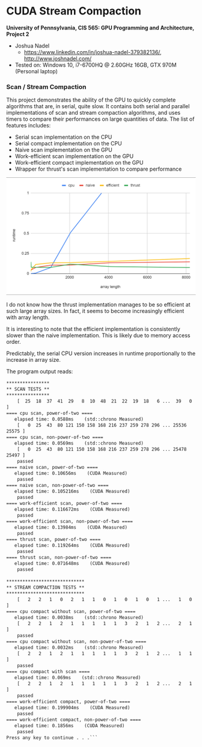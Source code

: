 CUDA Stream Compaction
======================

**University of Pennsylvania, CIS 565: GPU Programming and Architecture, Project 2**

* Joshua Nadel
  * https://www.linkedin.com/in/joshua-nadel-379382136/, http://www.joshnadel.com/
* Tested on: Windows 10, i7-6700HQ @ 2.60GHz 16GB, GTX 970M (Personal laptop)

### Scan / Stream Compaction

This project demonstrates the ability of the GPU to quickly complete algorithms that are, in serial, quite slow. It contains both serial and parallel implementations of scan and stream compaction algorithms, and uses timers to compare their performances on large quantities of data.
The list of features includes:
* Serial scan implementation on the CPU
* Serial compact implementation on the CPU
* Naive scan implementation on the GPU
* Work-efficient scan implementation on the GPU
* Work-efficient compact implementation on the GPU
* Wrapper for thrust's scan implementation to compare performance

![](img/timeOverLength.png)

I do not know how the thrust implementation manages to be so efficient at such large array sizes. In fact, it seems to become increasingly efficient with array length.

It is interesting to note that the efficient implementation is consistently slower than the naive implementation. This is likely due to memory access order.

Predictably, the serial CPU version increases in runtime proportionally to the increase in array size.

The program output reads:
```
****************
** SCAN TESTS **
****************
    [  25  18  37  41  29   8  10  48  21  22  19  18   6 ...  39   0 ]
==== cpu scan, power-of-two ====
   elapsed time: 0.0588ms    (std::chrono Measured)
    [   0  25  43  80 121 150 158 168 216 237 259 278 296 ... 25536 25575 ]
==== cpu scan, non-power-of-two ====
   elapsed time: 0.0569ms    (std::chrono Measured)
    [   0  25  43  80 121 150 158 168 216 237 259 278 296 ... 25478 25497 ]
    passed
==== naive scan, power-of-two ====
   elapsed time: 0.10656ms    (CUDA Measured)
    passed
==== naive scan, non-power-of-two ====
   elapsed time: 0.105216ms    (CUDA Measured)
    passed
==== work-efficient scan, power-of-two ====
   elapsed time: 0.116672ms    (CUDA Measured)
    passed
==== work-efficient scan, non-power-of-two ====
   elapsed time: 0.13984ms    (CUDA Measured)
    passed
==== thrust scan, power-of-two ====
   elapsed time: 0.119264ms    (CUDA Measured)
    passed
==== thrust scan, non-power-of-two ====
   elapsed time: 0.071648ms    (CUDA Measured)
    passed

*****************************
** STREAM COMPACTION TESTS **
*****************************
    [   2   2   1   0   2   1   1   0   1   0   1   0   1 ...   1   0 ]
==== cpu compact without scan, power-of-two ====
   elapsed time: 0.0038ms    (std::chrono Measured)
    [   2   2   1   2   1   1   1   1   1   3   2   1   2 ...   2   1 ]
    passed
==== cpu compact without scan, non-power-of-two ====
   elapsed time: 0.0032ms    (std::chrono Measured)
    [   2   2   1   2   1   1   1   1   1   3   2   1   2 ...   1   1 ]
    passed
==== cpu compact with scan ====
   elapsed time: 0.069ms    (std::chrono Measured)
    [   2   2   1   2   1   1   1   1   1   3   2   1   2 ...   2   1 ]
    passed
==== work-efficient compact, power-of-two ====
   elapsed time: 0.199904ms    (CUDA Measured)
    passed
==== work-efficient compact, non-power-of-two ====
   elapsed time: 0.1856ms    (CUDA Measured)
    passed
Press any key to continue . . .```